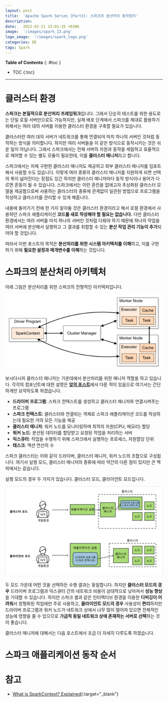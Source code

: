```yaml
---
layout: post
title:  'Apache Spark Series [Part3]: 스파크의 분산처리 동작원리'
description: 
date:   2022-02-21 15:01:35 +0300
image:  '/images/spark_13.png'
logo_image:  '/images/spark_logo.png'
categories: DE
tags: Spark
---
```

**Table of Contents**
{: #toc }
*  TOC
{:toc}

---
# 클러스터 환경
**스파크는 본질적으로 분산처리 프레임워크**입니다. 그래서 단순히 테스트를 위한 용도로는 단일 로컬 서버만으로도 가능하지만, 실제 배포 단계에서 스파크를 제대로 활용하기 위해서는 여러 대의 서버를 이용한 클러스터 환경을 구축할 필요가 있습니다.  

클러스터란 여러 대의 서버가 네트워크를 통해 연결되어 마치 하나의 서버인 것처럼 동작하는 방식을 의미합니다. 하지만 여러 서버들을 이 같은 방식으로 동작시키는 것은 쉬운 일이 아닙니다. 그래서 스파크에서는 전체 서버의 자원과 동작을 세밀하고 효율적으로 제어할 수 있는 별도 모듈이 필요한데, 이를 **클러스터 매니저**라고 합니다.  

스파크에서는 자체 구현한 클러스터 매니저도 제공하고 외부 클러스터 매니저를 임포트해서 사용할 수도 있습니다. 이렇게 여러 종류의 클러스터 매니저를 지원하게 되면 선택의 폭이 넓어진다는 장점도 있긴 하지만 클러스터 매니저마다 동작 방식이나 용어가 다르면 혼동이 될 수 있습니다. 스파크에서는 이런 혼란을 없애고자 추상화된 클러스터 모델을 제공함으로써 사용하는 클러스터의 종류에 관계없이 일관된 방법으로 프로그램을 작성하고 클러스터를 관리할 수 있게 해줍니다. 

내용에 들어가기 전에 한 가지 알아둘 것은 클러스터 환경이라고 해서 로컬 환경에서 사용하던 스파크 애플리케이션 **코드를 새로 작성해야 할 필요는 없습니다.** 다만 클러스터 환경에서는 여러 서버를 마치 하나의 서버인 것처럼 다뤄야 하기 때문에 하나의 작업을 여러 서버에 분산해서 실행하고 그 결과를 취합할 수 있는 **분산 작업 관리 기능이 추가**되어야 할 것입니다.  

따라서 이번 포스트의 목적은 **분산처리를 위한 시스템 아키텍처를 이해**하고, 이를 구현하기 위해 **필요한 설정과 매개변수를 이해**하는 것입니다.  

# 스파크의 분산처리 아키텍처  

아래 그림은 분산처리를 위한 스파크의 전형적인 아키텍처입니다.  

![](../images/../../images/spark_5.png)  

보시다시피 클러스터 매니저는 가운데에서 분산처리를 위한 매니저 역할을 하고 있습니다. 각각의 컴포넌트에 대한 설명은 [**앞의 포스트**](https://jaykim0510.github.io/spark-series1)에서 다룬 적이 있음으로 여기서는 간단하게만 요약하도록 하겠습니다.  

- **드라이버 프로그램**: 스파크 컨텍스트를 생성하고 클러스터 매니저와 연결시켜주는 프로그램
- **스파크 컨텍스트**: 클러스터와 연결되는 객체로 스파크 애플리케이션 코드를 작성하는데 필요한 거의 모든 기능을 제공
- **클러스터 매니저**: 워커 노드를 모니터링하며 최적의 자원(CPU, 메모리) 할당
- **워커 노드**: 분산된 데이터를 할당받고 요청된 작업을 처리하는 서버
- **익스큐터**: 작업을 수행하기 위해 스파크에서 실행하는 프로세스, 자원할당 단위
- **태스크**: 액션 연산의 수

스파크 클러스터는 이와 같이 드라이버, 클러스터 매니저, 워커 노드의 조합으로 구성됩니다. 여기서 실행 모드, 클러스터 매니저의 종류에 따라 약간의 다른 점이 있지만 큰 맥락에서는 같습니다.  

실행 모드의 경우 두 가지가 있습니다. 클러스터 모드, 클라이언트 모드입니다.

![](../images/../../images/spark_13.png)  

두 모드 가운데 어떤 것을 선택하든 수행 결과는 동일합니다. 하지만 **클러스터 모드의 경우** 드라이버 프로그램과 익스큐터 간의 네트워크 비용이 상대적으로 낮아져서 **성능 향상**을 기대할 수 있습니다. 하지만 스파크 셸과 같은 인터랙티브 환경을 이용한 **디버깅이 어려워**서 정형화된 작업에만 주로 사용하고, **클라이언트 모드의 경우** 사용성이 **편리**하지만 드라이버 프로그램과 워커 노드가 네트워크 상에서 너무 많이 떨어져 있으면 전체적인 성능에 영향을 줄 수 있으므로 **가급적 동일 네트워크 상에 존재하는 서버로 선택**하는 것이 좋습니다.  

클러스터 매니저에 대해서는 다음 포스트에서 조금 더 자세히 다루도록 하겠습니다.  

# 스파크 애플리케이션 동작 순서

# 참고  

- [What is SparkContext? Explained](https://sparkbyexamples.com/spark/spark-sparkcontext/){:target="_blank"}